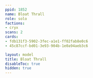 ```yaml
---
ppid: 1852
name: Bloat Thrall
role: solo
factions:
- cryx
scans: 2
cards:
- fdb131f3-5902-3fec-a1e1-ff02fab8e0c6
- 45c87ccf-bd01-3e93-904b-1e0a94aeb3c6

layout: model
title: Bloat Thrall
disableToc: true
hidden: true
---
```

